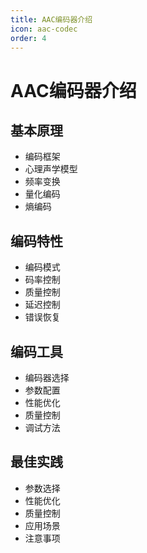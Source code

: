 ```yaml
---
title: AAC编码器介绍
icon: aac-codec
order: 4
---
```


# AAC编码器介绍

## 基本原理
- 编码框架
- 心理声学模型
- 频率变换
- 量化编码
- 熵编码

## 编码特性
- 编码模式
- 码率控制
- 质量控制
- 延迟控制
- 错误恢复

## 编码工具
- 编码器选择
- 参数配置
- 性能优化
- 质量控制
- 调试方法

## 最佳实践
- 参数选择
- 性能优化
- 质量控制
- 应用场景
- 注意事项
